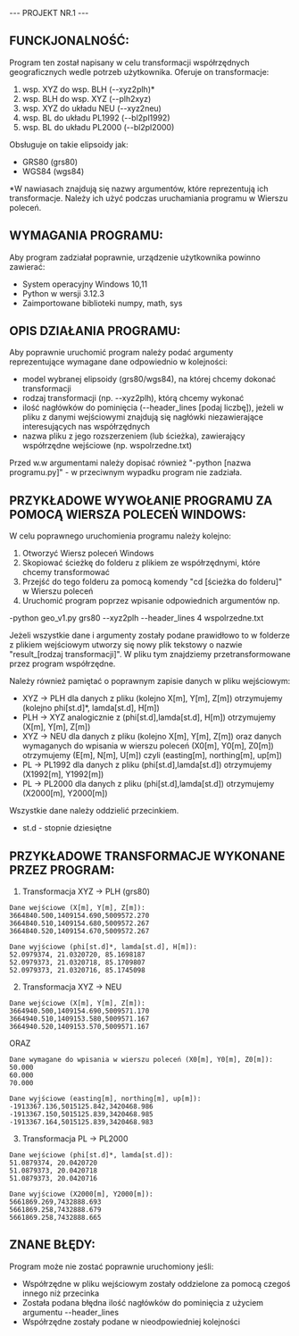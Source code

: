 --- PROJEKT NR.1 ---

## FUNCKJONALNOŚĆ:

Program ten został napisany w celu transformacji współrzędnych geograficznych wedle potrzeb użytkownika. Oferuje on transformacje:

1) wsp. XYZ do wsp. BLH (--xyz2plh)*
2) wsp. BLH do wsp. XYZ (--plh2xyz)
3) wsp. XYZ do układu NEU (--xyz2neu)
4) wsp. BL do układu PL1992 (--bl2pl1992)
5) wsp. BL do układu PL2000 (--bl2pl2000)

Obsługuje on takie elipsoidy jak:

- GRS80 (grs80)
- WGS84 (wgs84)

*W nawiasach znajdują się nazwy argumentów, które reprezentują ich transformacje. Należy ich użyć podczas uruchamiania programu w Wierszu poleceń.

## WYMAGANIA PROGRAMU:

Aby program zadziałał poprawnie, urządzenie użytkownika powinno zawierać:

- System operacyjny Windows 10,11
- Python w wersji 3.12.3
- Zaimportowane biblioteki numpy, math, sys

## OPIS DZIAŁANIA PROGRAMU:

Aby poprawnie uruchomić program należy podać argumenty reprezentujące wymagane dane odpowiednio w kolejności:

- model wybranej elipsoidy (grs80/wgs84), na której chcemy dokonać transformacji
- rodzaj transformacji (np. --xyz2plh), którą chcemy wykonać
- ilość nagłówków do pominięcia (--header_lines [podaj liczbę]), jeżeli w pliku z danymi wejściowymi znajdują się nagłówki niezawierające interesujących nas współrzędnych
- nazwa pliku z jego rozszerzeniem (lub ścieżka), zawierający współrzędne wejściowe (np. wspolrzedne.txt)

Przed w.w argumentami należy dopisać również "-python [nazwa programu.py]" - w przeciwnym wypadku program nie zadziała. 
 
## PRZYKŁADOWE WYWOŁANIE PROGRAMU ZA POMOCĄ WIERSZA POLECEŃ WINDOWS:

W celu poprawnego uruchomienia programu należy kolejno:

1) Otworzyć Wiersz poleceń Windows
2) Skopiować ścieżkę do folderu z plikiem ze współrzędnymi, które chcemy transformować
3) Przejść do tego folderu za pomocą komendy "cd [ścieżka do folderu]" w Wierszu poleceń
4) Uruchomić program poprzez wpisanie odpowiednich argumentów np.

-python geo_v1.py grs80 --xyz2plh --header_lines 4 wspolrzedne.txt

Jeżeli wszystkie dane i argumenty zostały podane prawidłowo to w folderze z plikiem wejściowym utworzy się nowy plik tekstowy o nazwie "result_[rodzaj transformacji]".
W pliku tym znajdziemy przetransformowane przez program współrzędne.

Należy również pamiętać o poprawnym zapisie danych w pliku wejściowym:

- XYZ -> PLH dla danych z pliku (kolejno X[m], Y[m], Z[m]) otrzymujemy (kolejno phi[st.d]*, lamda[st.d], H[m])
- PLH -> XYZ analogicznie z (phi[st.d],lamda[st.d], H[m]) otrzymujemy (X[m], Y[m], Z[m])
- XYZ -> NEU  dla danych z pliku (kolejno X[m], Y[m], Z[m]) oraz danych wymaganych do wpisania w wierszu poleceń (X0[m], Y0[m], Z0[m]) 
otrzymujemy (E[m], N[m], U[m]) czyli (easting[m], northing[m], up[m])
- PL -> PL1992 dla danych z pliku (phi[st.d],lamda[st.d]) otrzymujemy (X1992[m], Y1992[m])
- PL -> PL2000 dla danych z pliku (phi[st.d],lamda[st.d]) otrzymujemy (X2000[m], Y2000[m])

Wszystkie dane należy oddzielić przecinkiem.

* st.d - stopnie dziesiętne

## PRZYKŁADOWE TRANSFORMACJE WYKONANE PRZEZ PROGRAM:

1) Transformacja XYZ -> PLH (grs80)

```
Dane wejściowe (X[m], Y[m], Z[m]):
3664840.500,1409154.690,5009572.270
3664840.510,1409154.680,5009572.267
3664840.520,1409154.670,5009572.267
```
```
Dane wyjściowe (phi[st.d]*, lamda[st.d], H[m]):
52.0979374, 21.0320720, 85.1698187
52.0979373, 21.0320718, 85.1709807
52.0979373, 21.0320716, 85.1745098
```

2) Transformacja XYZ -> NEU
```
Dane wejściowe (X[m], Y[m], Z[m]):
3664940.500,1409154.690,5009571.170
3664940.510,1409153.580,5009571.167
3664940.520,1409153.570,5009571.167
```
ORAZ 
```
Dane wymagane do wpisania w wierszu poleceń (X0[m], Y0[m], Z0[m]):
50.000
60.000
70.000
```
```
Dane wyjściowe (easting[m], northing[m], up[m]):
-1913367.136,5015125.842,3420468.986
-1913367.150,5015125.839,3420468.985
-1913367.164,5015125.839,3420468.983
```

3) Transformacja PL -> PL2000
```
Dane wejściowe (phi[st.d]*, lamda[st.d]):
51.0879374, 20.0420720
51.0879373, 20.0420718
51.0879373, 20.0420716
```
```
Dane wyjściowe (X2000[m], Y2000[m]):
5661869.269,7432888.693
5661869.258,7432888.679
5661869.258,7432888.665
```

## ZNANE BŁĘDY:

Program może nie zostać poprawnie uruchomiony jeśli:
 
- Współrzędne w pliku wejściowym zostały oddzielone za pomocą czegoś innego niż przecinka
- Została podana błędna ilość nagłówków do pominięcia z użyciem argumentu --header_lines
- Współrzędne zostały podane w nieodpowiedniej kolejności
